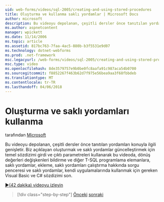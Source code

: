 ```yaml
---
uid: web-forms/videos/sql-2005/creating-and-using-stored-procedures
title: Oluşturma ve kullanma saklı yordamlar | Microsoft Docs
author: microsoft
description: Bu videoyu depolanan, çeşitli dersler önce tanıtılan yordamları konuyla ilgili genişletir. Bu videoda oluşturmak ve güncelleştirmek için temel sözdizimi açıkla...
ms.author: aspnetcontent
manager: wpickett
ms.date: 11/14/2006
ms.topic: article
ms.assetid: 817bc763-7faa-4ac5-880b-b3f5531e9d07
ms.technology: dotnet-webforms
ms.prod: .net-framework
msc.legacyurl: /web-forms/videos/sql-2005/creating-and-using-stored-procedures
msc.type: video
ms.openlocfilehash: 8de3579757e9b0be0fc8aafa91c987aca54b0700
ms.sourcegitcommit: f8852267f463b62d7f975e56bea9aa3f68fbbdeb
ms.translationtype: MT
ms.contentlocale: tr-TR
ms.lasthandoff: 04/06/2018
---
```

<a name="creating-and-using-stored-procedures"></a>Oluşturma ve saklı yordamları kullanma
====================
tarafından [Microsoft](https://github.com/microsoft)

Bu videoyu depolanan, çeşitli dersler önce tanıtılan yordamları konuyla ilgili genişletir. Biz açıklayan oluşturmak ve saklı yordamlar güncelleştirmek için temel sözdizimi girdi ve çıktı parametreleri kullanarak bu videoda, dönüş değerleri değişkenleri bildirme ve diğer T-SQL programlama elemanlara, saklı yordamlar, ekleme, saklı yordamları çalıştırma hakkında sorgu penceresi ve saklı yordamlar, kendi uygulamalarında kullanmak için gereken Visual Basic ve C# sözdizimi son.

[&#9654;(42 dakika) videoyu izleyin](https://channel9.msdn.com/Blogs/ASP-NET-Site-Videos/creating-and-using-stored-procedures)

> [!div class="step-by-step"]
> [Önceki](building-and-customizing-reports-in-business-intelligence-development-studio.md)
> [sonraki](enabling-full-text-search-in-your-text-data.md)
